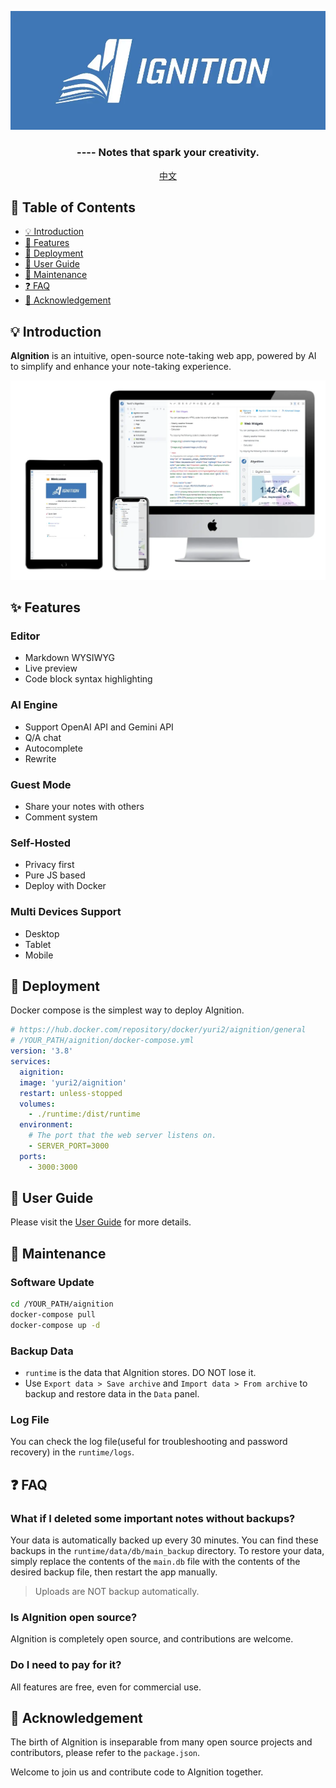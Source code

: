 ![image](https://github.com/yuri2peter/picx-images-hosting/raw/master/logo_banner.2h89fgamei.webp)

<h3 align="center">
---- Notes that spark your creativity.
</h3>
<p  align="center"><a href="./README_zh_CN.md">中文</a></p>

## 📖 Table of Contents

- [💡 Introduction](#-Introduction)
- [🔮 Features](#-Features)
- [🚀 Deployment](#-Deployment)
- [📘 User Guide](#-User-Guide)
- [🧰 Maintenance](#-Maintenance)
- [❓ FAQ](#-FAQ)
- [🙏 Acknowledgement](#-Acknowledgement)

## 💡 Introduction

**AIgnition** is an intuitive, open-source note-taking web app, powered by AI to simplify and enhance your note-taking experience.

![multi-mockup](https://github.com/yuri2peter/picx-images-hosting/raw/master/multi-mockup.5c0xn7y36a.webp)

## ✨ Features

### Editor

- Markdown WYSIWYG
- Live preview
- Code block syntax highlighting

### AI Engine

- Support OpenAI API and Gemini API
- Q/A chat
- Autocomplete
- Rewrite

### Guest Mode

- Share your notes with others
- Comment system

### Self-Hosted

- Privacy first
- Pure JS based
- Deploy with Docker

### Multi Devices Support

- Desktop
- Tablet
- Mobile

## 🚀 Deployment

Docker compose is the simplest way to deploy AIgnition.

```yml
# https://hub.docker.com/repository/docker/yuri2/aignition/general
# /YOUR_PATH/aignition/docker-compose.yml
version: '3.8'
services:
  aignition:
  image: 'yuri2/aignition'
  restart: unless-stopped
  volumes:
    - ./runtime:/dist/runtime
  environment:
    # The port that the web server listens on.
    - SERVER_PORT=3000
  ports:
    - 3000:3000
```

## 📘 User Guide

Please visit the [User Guide](/assets/server/📘%20AIgnition%20User%20Guide/1.%20🎉%20Quick%20Start/1.1.%20⚙%EF%B8%8F%20Basic%20Setups.md) for more details.

## 🧰 Maintenance

### Software Update

```bash
cd /YOUR_PATH/aignition
docker-compose pull
docker-compose up -d
```

### Backup Data

- `runtime` is the data that AIgnition stores. DO NOT lose it.
- Use `Export data > Save archive` and `Import data > From archive` to backup and restore data in the `Data` panel.

### Log File

You can check the log file(useful for troubleshooting and password recovery) in the `runtime/logs`.

## ❓ FAQ

### What if I deleted some important notes without backups?

Your data is automatically backed up every 30 minutes. You can find these backups in the `runtime/data/db/main_backup` directory. To restore your data, simply replace the contents of the `main.db` file with the contents of the desired backup file, then restart the app manually.

> Uploads are NOT backup automatically.

### Is AIgnition open source?

AIgnition is completely open source, and contributions are welcome.

### Do I need to pay for it?

All features are free, even for commercial use.

## 🙏 Acknowledgement

The birth of AIgnition is inseparable from many open source projects and contributors, please refer to the `package.json`.

Welcome to join us and contribute code to AIgnition together.
